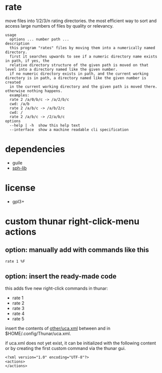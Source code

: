 # rate
move files into 1/2/3/n rating directories. the most efficient way to sort and access large numbers of files by quality or relevancy.

~~~
usage
  options ... number path ...
description
  this program "rates" files by moving them into a numerically named directory.
  first it searches upwards to see if a numeric directory name exists in path, if yes, the
  relative directory structure of the given path is moved on that level into a directory named like the given number.
  if no numeric directory exists in path, and the current working directory is in path, a directory named like the given number is created
  in the current working directory and the given path is moved there. otherwise nothing happens.
  examples:
  rate 2 /a/0/b/c -> /a/2/b/c
  cwd: /a/b
  rate 2 /a/b/c -> /a/b/2/c
  cwd: /
  rate 2 /a/b/c -> /2/a/b/c
options
  --help | -h  show this help text
  --interface  show a machine readable cli specification
~~~

# dependencies
* guile
* [sph-lib](https://github.com/sph-mn/sph-lib)

# license
* gpl3+

# custom thunar right-click-menu actions

## option: manually add with commands like this
~~~
rate 1 %F
~~~

## option: insert the ready-made code

this adds five new right-click commands in thunar:
* rate 1
* rate 2
* rate 3
* rate 4
* rate 5

insert the contents of [other/uca.xml](other/uca.xml) between <action> and </action> in $HOME/.config/Thunar/uca.xml.

if uca.xml does not yet exist, it can be initialized with the following content or by creating the first custom command via the thunar gui.
~~~
<?xml version="1.0" encoding="UTF-8"?>
<actions>
</actions>
~~~
